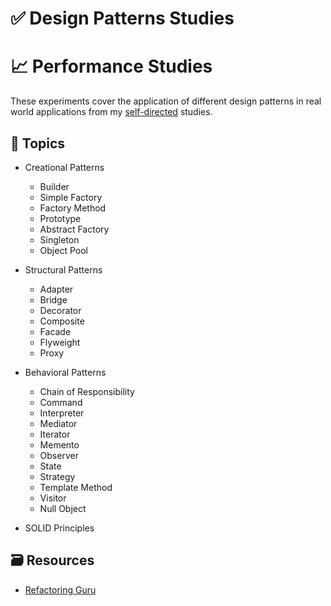 # ✅ Design Patterns Studies

# :chart_with_upwards_trend: Performance Studies

These experiments cover the application of different design patterns in real world applications from my [self-directed](https://github.com/DanielBrito/self-learning) studies.

## :bookmark_tabs: Topics

- Creational Patterns
  - Builder
  - Simple Factory
  - Factory Method
  - Prototype
  - Abstract Factory
  - Singleton
  - Object Pool

- Structural Patterns
  - Adapter
  - Bridge
  - Decorator
  - Composite
  - Facade
  - Flyweight
  - Proxy

- Behavioral Patterns
  - Chain of Responsibility
  - Command
  - Interpreter
  - Mediator
  - Iterator
  - Memento
  - Observer
  - State
  - Strategy
  - Template Method
  - Visitor
  - Null Object
  
- SOLID Principles

## :card_file_box: Resources

- [Refactoring Guru](https://refactoring.guru/design-patterns)

